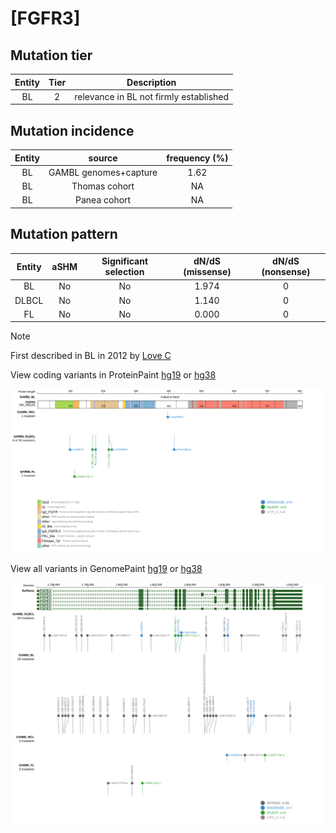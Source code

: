 # [FGFR3]

## Mutation tier

|Entity|Tier|Description                           |
|:------:|:----:|--------------------------------------|
|BL    |2   |relevance in BL not firmly established|
## Mutation incidence

|Entity|source               |frequency (%)|
|:------:|:---------------------:|:-------------:|
|BL    |GAMBL genomes+capture|1.62         |
|BL    |Thomas cohort        |  NA         |
|BL    |Panea cohort         |  NA         |

## Mutation pattern

|Entity|aSHM|Significant selection|dN/dS (missense)|dN/dS (nonsense)|
|:------:|:----:|:---------------------:|:----------------:|:----------------:|
|BL    |No  |No                   |1.974           |0               |
|DLBCL |No  |No                   |1.140           |0               |
|FL    |No  |No                   |0.000           |0               |


> [!NOTE]
> First described in BL in 2012 by [Love C](https://pubmed.ncbi.nlm.nih.gov/23143597)


View coding variants in ProteinPaint [hg19](https://www.bcgsc.ca/downloads/morinlab/GAMBL/test/genes/FGFR3_protein.html)  or [hg38](https://www.bcgsc.ca/downloads/morinlab/GAMBL/test/genes/FGFR3_protein_hg38.html)

![image](images/proteinpaint/FGFR3_NM_000142.svg)

View all variants in GenomePaint [hg19](https://www.bcgsc.ca/downloads/morinlab/GAMBL/test/genes/FGFR3.html)  or [hg38](https://www.bcgsc.ca/downloads/morinlab/GAMBL/test/genes/FGFR3_hg38.html)

![image](images/proteinpaint/FGFR3.svg)
